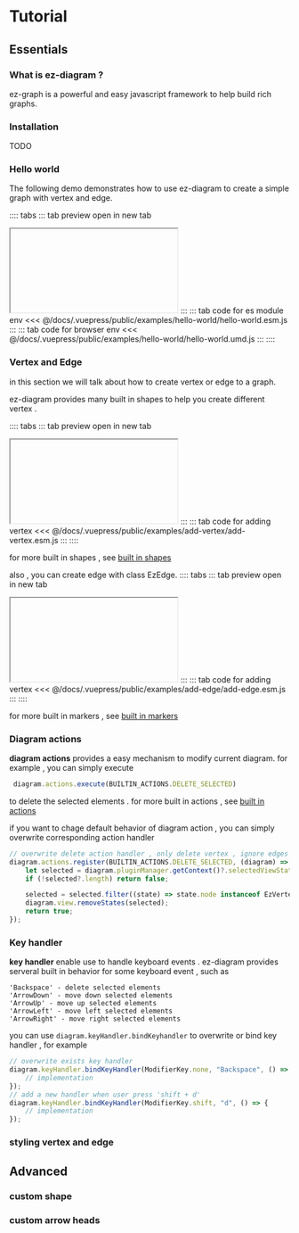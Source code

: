 # Tutorial
## Essentials
### What is ez-diagram ?
ez-graph is a powerful and easy javascript framework to help build rich graphs.
### Installation
TODO
### Hello world
The following demo demonstrates how to use ez-diagram to create a simple graph with vertex and edge.

:::: tabs
::: tab preview
<a :href="$withBase('/examples/hello-world/hello-world.html')" target="_blank">open in new tab</a>
<iframe class="thin" :src="$withBase('/examples/hello-world/hello-world.html')"></iframe>
:::
::: tab code for es module env
<<< @/docs/.vuepress/public/examples/hello-world/hello-world.esm.js
:::
::: tab code for browser env
<<< @/docs/.vuepress/public/examples/hello-world/hello-world.umd.js
:::
::::


### Vertex and Edge
in this section we will talk about how to create  vertex or  edge to a graph.

ez-diagram provides many built in shapes to help you create different vertex .

:::: tabs
::: tab preview
<a :href="$withBase('/examples/add-vertex/add-vertex.html')" target="_blank">open in new tab</a>
<iframe class="thin" :src="$withBase('/examples/add-vertex/add-vertex.html')"></iframe>
:::
::: tab code for adding vertex
<<< @/docs/.vuepress/public/examples/add-vertex/add-vertex.esm.js
:::
::::

for more built in shapes , see <a href="/api-reference/modules.html#BUILTIN_SHAPE" target="_blank">built in shapes</a>

also , you can create edge with class EzEdge.
:::: tabs
::: tab preview
<a :href="$withBase('/examples/add-edge/add-edge.html')" target="_blank">open in new tab</a>
<iframe class="thin" :src="$withBase('/examples/add-edge/add-edge.html')"></iframe>
:::
::: tab code for adding vertex
<<< @/docs/.vuepress/public/examples/add-edge/add-edge.esm.js
:::
::::

for more built in markers , see <a href="/api-reference/modules.html#BUILTIN_MARKER" target="_blank">built in markers</a>

### Diagram actions

**diagram actions** provides a easy mechanism to modify current diagram. for example , you can simply execute
```javascript
 diagram.actions.execute(BUILTIN_ACTIONS.DELETE_SELECTED)
```
to delete the selected elements . for more built in actions , see 
<a href="/api-reference/modules.html#BUILTIN_MARKER" target="_blank">built in actions</a>

if you want to chage default behavior of diagram action , you can simply overwrite corresponding action handler
```javascript
// overwrite delete action handler , only delete vertex , ignore edges
diagram.actions.register(BUILTIN_ACTIONS.DELETE_SELECTED, (diagram) => {
    let selected = diagram.pluginManager.getContext()?.selectedViewStates;
    if (!selected?.length) return false;

    selected = selected.filter((state) => state.node instanceof EzVertex);
    diagram.view.removeStates(selected);
    return true;
});
```

### Key handler
**key handler** enable use to handle keyboard events . ez-diagram provides serveral built in behavior for some keyboard event , such as
```
'Backspace' - delete selected elements
'ArrowDown' - move down selected elements
'ArrowUp' - move up selected elements
'ArrowLeft' - move left selected elements
'ArrowRight' - move right selected elements
```
you can use ``` diagram.keyHandler.bindKeyhandler ``` to overwrite or bind key handler , for example
```javascript
// overwrite exists key handler
diagram.keyHandler.bindKeyHandler(ModifierKey.none, "Backspace", () => {
    // implementation
});
// add a new handler when user press 'shift + d'
diagram.keyHandler.bindKeyHandler(ModifierKey.shift, "d", () => {
    // implementation
});

```

### styling vertex and edge



## Advanced
### custom shape
### custom arrow heads

